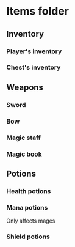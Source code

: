 # Items folder
## Inventory
### Player's inventory

### Chest's inventory

## Weapons
### Sword

### Bow

### Magic staff

### Magic book

## Potions
### Health potions

### Mana potions
Only affects mages

### Shield potions

